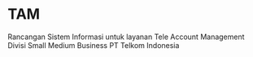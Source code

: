 # TAM
Rancangan Sistem Informasi untuk layanan Tele Account Management Divisi Small Medium Business PT Telkom Indonesia
